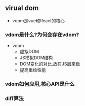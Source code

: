 ## virual dom
   - vdom是vue和React的核心
### vdom是什么?为何会存在vdom?
   - vdom
     - 虚拟DOM
     - JS模拟DOM结构
     - DOM变化的对比,放在JS层来做
     - 提高重绘性能
### vdom如何应用,核心API是什么
### diff算法